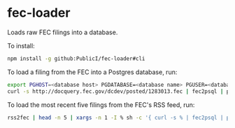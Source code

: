 # fec-loader
Loads raw FEC filings into a database.

To install:
```bash
npm install -g github:PublicI/fec-loader#cli
```

To load a filing from the FEC into a Postgres database, run:

```bash
export PGHOST=<database host> PGDATABASE=<database name> PGUSER=<database user> PGPASSWORD=<database password>
curl -s http://docquery.fec.gov/dcdev/posted/1283013.fec | fec2psql | psql
```

To load the most recent five filings from the FEC's RSS feed, run:

```bash
rss2fec | head -n 5 | xargs -n 1 -I % sh -c '{ curl -s % | fec2psql | psql; sleep 2; }
```
